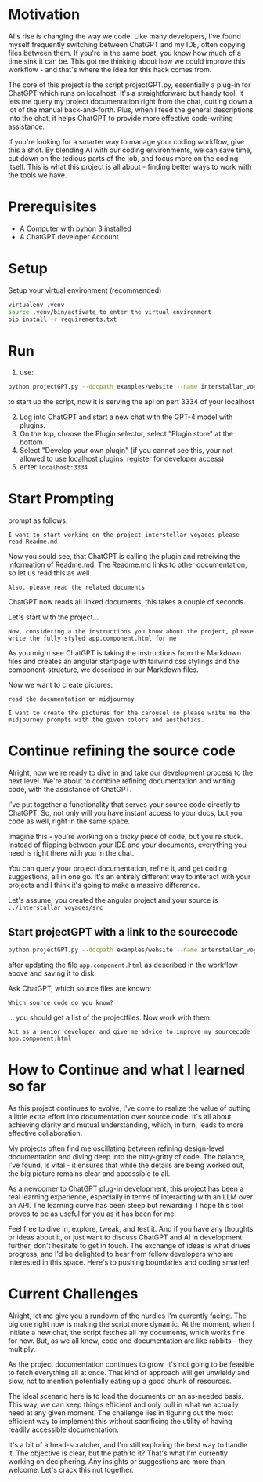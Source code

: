 # Motivation
AI's rise is changing the way we code. Like many developers, I've found myself frequently switching between ChatGPT and my IDE, often copying files between them. If you're in the same boat, you know how much of a time sink it can be. This got me thinking about how we could improve this workflow - and that's where the idea for this hack comes from.

The core of this project is the script projectGPT.py, essentially a plug-in for ChatGPT which runs on localhost. It's a straightforward but handy tool. It lets me query my project documentation right from the chat, cutting down a lot of the manual back-and-forth. Plus, when I feed the general descriptions into the chat, it helps ChatGPT to provide more effective code-writing assistance.

If you're looking for a smarter way to manage your coding workflow, give this a shot. By blending AI with our coding environments, we can save time, cut down on the tedious parts of the job, and focus more on the coding itself. This is what this project is all about - finding better ways to work with the tools we have.

# Prerequisites
* A Computer with pyhon 3 installed
* A ChatGPT developer Account 

# Setup
Setup your virtual environment (recommended)
```bash
virtualenv .venv
source .venv/bin/activate to enter the virtual environment
pip install -r requirements.txt
```
# Run
1. use:
```bash
python projectGPT.py --docpath examples/website --name interstallar_voyages --port 3334
```
to start up the script, now it is serving the api on pert 3334 of your localhost

2. Log into ChatGPT and start a new chat with the GPT-4 model with plugins.
3. On the top, choose the Plugin selector, select "Plugin store" at the bottom
4. Select "Develop your own plugin" (if you cannot see this, your not allowed to use localhost plugins, register for developer access)
5. enter ```localhost:3334```


# Start Prompting
prompt as follows:
```
I want to start working on the project interstellar_voyages please read Readme.md 
```
Now you sould see, that ChatGPT is calling the plugin and retreiving the information of Readme.md. The Readme.md links to other
documentation, so let us read this as well.
```
Also, please read the related documents
``` 
ChatGPT now reads all linked documents, this takes a couple of seconds.

Let's start with the project...
```
Now, considering a the instructions you know about the project, please write the fully styled app.component.html for me 
``` 
As you might see ChatGPT is taking the instructions from the Markdown files and creates an angular startpage with tailwind css stylings
and the component-structure, we described in our Markdown files.

Now we want to create pictures:
```
read the documentation on midjourney
```

```
I want to create the pictures for the carousel so please write me the midjourney prompts with the given colors and aesthetics.
```

# Continue refining the source code
Alright, now we're ready to dive in and take our development process to the next level. We're about to combine refining documentation and writing code, with the assistance of ChatGPT.

I've put together a functionality that serves your source code directly to ChatGPT. So, not only will you have instant access to your docs, but your code as well, right in the same space.

Imagine this - you're working on a tricky piece of code, but you're stuck. Instead of flipping between your IDE and your documents, everything you need is right there with you in the chat.

You can query your project documentation, refine it, and get coding suggestions, all in one go. It's an entirely different way to interact with your projects and I think it's going to make a massive difference.

Let's assume, you created the angular project and your source is ```../interstallar_voyages/src```
## Start projectGPT with a link to the sourcecode
```bash
python projectGPT.py --docpath examples/website --name interstallar_voyages --port 3334 --srcpath ../interstallar_voyages/src
```
after updating the file ```app.component.html``` as described in the workflow above and saving it to disk.

Ask ChatGPT, which source files are known:
```
Which source code do you know?
```
... you should get a list of the projectfiles. Now work with them:
```
Act as a senior developer and give me advice to improve my sourcecode app.component.html 
```

# How to Continue and what I learned so far
As this project continues to evolve, I've come to realize the value of putting a little extra effort into documentation over source code. It's all about achieving clarity and mutual understanding, which, in turn, leads to more effective collaboration.

My projects often find me oscillating between refining design-level documentation and diving deep into the nitty-gritty of code. The balance, I've found, is vital - it ensures that while the details are being worked out, the big picture remains clear and accessible to all.

As a newcomer to ChatGPT plug-in development, this project has been a real learning experience, especially in terms of interacting with an LLM over an API. The learning curve has been steep but rewarding. I hope this tool proves to be as useful for you as it has been for me.

Feel free to dive in, explore, tweak, and test it. And if you have any thoughts or ideas about it, or just want to discuss ChatGPT and AI in development further, don't hesitate to get in touch. The exchange of ideas is what drives progress, and I'd be delighted to hear from fellow developers who are interested in this space. Here's to pushing boundaries and coding smarter!

# Current Challenges
Alright, let me give you a rundown of the hurdles I'm currently facing. The big one right now is making the script more dynamic. At the moment, when I initiate a new chat, the script fetches all my documents, which works fine for now. But, as we all know, code and documentation are like rabbits - they multiply.

As the project documentation continues to grow, it's not going to be feasible to fetch everything all at once. That kind of approach will get unwieldy and slow, not to mention potentially eating up a good chunk of resources.

The ideal scenario here is to load the documents on an as-needed basis. This way, we can keep things efficient and only pull in what we actually need at any given moment. The challenge lies in figuring out the most efficient way to implement this without sacrificing the utility of having readily accessible documentation.

It's a bit of a head-scratcher, and I'm still exploring the best way to handle it. The objective is clear, but the path to it? That's what I'm currently working on deciphering. Any insights or suggestions are more than welcome. Let's crack this nut together.


